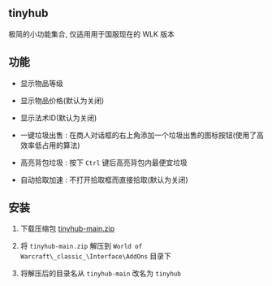tinyhub
------

极简的小功能集合, 仅适用用于国服现在的 WLK 版本

## 功能

- 显示物品等级

- 显示物品价格(默认为关闭)

- 显示法术ID(默认为关闭)

- 一键垃圾出售 : 在商人对话框的右上角添加一个垃圾出售的图标按钮(使用了高效率低占用的算法)

- 高亮背包垃圾 : 按下 `Ctrl` 键后高亮背包内最便宜垃圾

- 自动拾取加速 : 不打开拾取框而直接拾取(默认为关闭)

## 安装

1. 下载压缩包 [tinyhub-main.zip](https://github.com/likesc/tinyhub/archive/refs/heads/main.zip)

2. 将 `tinyhub-main.zip` 解压到 `World of Warcraft\_classic_\Interface\AddOns` 目录下

2. 将解压后的目录名从 `tinyhub-main` 改名为 `tinyhub`

